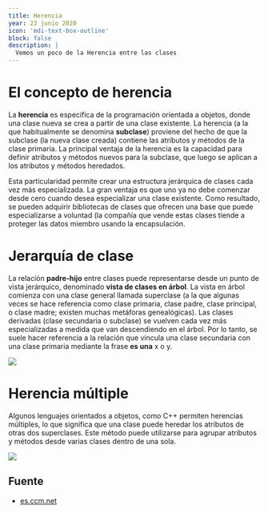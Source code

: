 ```yaml
---
title: Herencia
year: 23 junio 2020
icon: 'mdi-text-box-outline'
block: false
description: |
  Vemos un poco de la Herencia entre las clases
---
```


# El concepto de herencia

La **herencia** es específica de la programación orientada a objetos, donde una clase nueva se crea a partir de una clase existente. La herencia (a la que habitualmente se denomina **subclase**) proviene del hecho de que la subclase (la nueva clase creada) contiene las atributos y métodos de la clase primaria. La principal ventaja de la herencia es la capacidad para definir atributos y métodos nuevos para la subclase, que luego se aplican a los atributos y métodos heredados.  
  
Esta particularidad permite crear una estructura jerárquica de clases cada vez más especializada. La gran ventaja es que uno ya no debe comenzar desde cero cuando desea especializar una clase existente. Como resultado, se pueden adquirir bibliotecas de clases que ofrecen una base que puede especializarse a voluntad (la compañía que vende estas clases tiende a proteger las datos miembro usando la encapsulación.

# Jerarquía de clase

La relación **padre-hijo** entre clases puede representarse desde un punto de vista jerárquico, denominado **vista de clases en árbol**. La vista en árbol comienza con una clase general llamada superclase (a la que algunas veces se hace referencia como clase primaria, clase padre, clase principal, o clase madre; existen muchas metáforas genealógicas). Las clases derivadas (clase secundaria o subclase) se vuelven cada vez más especializadas a medida que van descendiendo en el árbol. Por lo tanto, se suele hacer referencia a la relación que vincula una clase secundaria con una clase primaria mediante la frase **es una** x o y.

![](https://img-17.ccm2.net/OWEE9Lg8mDuWSbZcV_UZp7O2VhY=/44a281294dae41a69ebf2ad59d3583e1/ccm-encyclopedia/poo-images-animaux.gif)

# Herencia múltiple

Algunos lenguajes orientados a objetos, como C++ permiten herencias múltiples, lo que significa que una clase puede heredar los atributos de otras dos superclases. Este método puede utilizarse para agrupar atributos y métodos desde varias clases dentro de una sola.

![](https://img-17.ccm2.net/43cI4MhDkue9Zi6T93X3jgZjfJU=/371077e3531540d3a11827b96e6f3f78/ccm-encyclopedia/poo-images-animaux2.gif)

## Fuente
- [es.ccm.net](https://es.ccm.net/contents/411-poo-herencia#:~:text=La%20herencia%20es%20espec%C3%ADfica%20de,m%C3%A9todos%20de%20la%20clase%20primaria.)